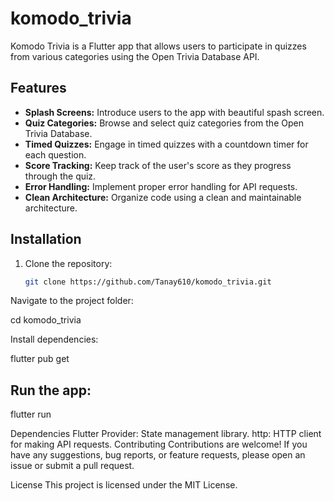 # komodo_trivia

Komodo Trivia is a Flutter app that allows users to participate in quizzes from various categories using the Open Trivia Database API.

## Features

- **Splash Screens:** Introduce users to the app with beautiful spash screen.
- **Quiz Categories:** Browse and select quiz categories from the Open Trivia Database.
- **Timed Quizzes:** Engage in timed quizzes with a countdown timer for each question.
- **Score Tracking:** Keep track of the user's score as they progress through the quiz.
- **Error Handling:** Implement proper error handling for API requests.
- **Clean Architecture:** Organize code using a clean and maintainable architecture.


## Installation

1. Clone the repository:

   ```bash
   git clone https://github.com/Tanay610/komodo_trivia.git
Navigate to the project folder:


cd komodo_trivia

Install dependencies:

flutter pub get

## Run the app:

flutter run


Dependencies
Flutter
Provider: State management library.
http: HTTP client for making API requests.
Contributing
Contributions are welcome! If you have any suggestions, bug reports, or feature requests, please open an issue or submit a pull request.

License
This project is licensed under the MIT License.